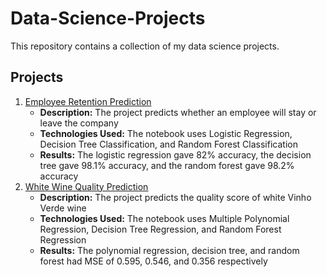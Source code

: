 # Data-Science-Projects

This repository contains a collection of my data science projects.

## Projects
1. [Employee Retention Prediction](https://github.com/kellyytian/Data-Science-Projects/tree/5050ea38d0bd8360e3ffe2b10744668eb80cb930/Employee%20Retention%20Prediction)
   - **Description:** The project predicts whether an employee will stay or leave the company
   - **Technologies Used:** The notebook uses Logistic Regression, Decision Tree Classification, and Random Forest Classification
   - **Results:** The logistic regression gave 82% accuracy, the decision tree gave 98.1% accuracy, and the random forest gave 98.2% accuracy
2. [White Wine Quality Prediction](https://github.com/kellyytian/Data-Science-Projects/tree/f6bd345058c519dc63db253bf8e66e93bb88b769/White%20Wine%20Quality%20Prediction)
   - **Description:** The project predicts the quality score of white Vinho Verde wine
   - **Technologies Used:** The notebook uses Multiple Polynomial Regression, Decision Tree Regression, and Random Forest Regression
   - **Results:** The polynomial regression, decision tree, and random forest had MSE of 0.595, 0.546, and 0.356 respectively
